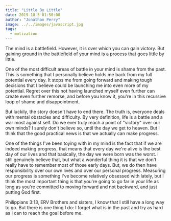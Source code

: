 ```yaml
---
title: "Little By Little"
date: 2019-10-5 01:50:00
author: "Jonathan Perry"
image: ../../images/javascript.jpg
tags:
  - motivation
---
```


The mind is a battlefield. However, it is over which you can gain victory. But gaining ground in the battlefield of your mind is a process that goes little by little.

One of the most difficult areas of battle in your mind is shame from the past. This is something 
that I personally believe holds me back from my full potential every day. It stops me from going 
forward and making tough decisions that I believe could be launching me into even more of my 
potential. Regret over this not having launched myself even further can create even further remorse, 
and before you know it, you're in this recursive loop of shame and disappointment.

But luckily, the story doesn't have to end there. The truth is, everyone deals with mental obstacles and difficulty. By very definition, life is a battle and a war most against self. Do we ever truly reach a point of "victory" over our own minds? I surely don't believe so, until the day we get to heaven. But I think that the good practical news is that we actually can make progress.

One of the things I've been toying with in my mind is the fact that if we are indeed making progress,
that means that every day we're alive is the best day of our lives and that basically, the day we
were born was the worst. I still genuinely believe that, but what a wonderful thing it is that we
don't really have to remember most of those early days. But, we do then have responsibility over our
own lives and over our personal progress. Measuring our progress is something I've become relatively
obsessed with lately, but I think the most important thing is that you're going to go far in your
life as long as you're committed to moving forward and not backward, and just putting God first.

Philippians 3:13, ERV
Brothers and sisters, I know that I still have a long way to go. But there is one thing I do: I forget what is in the past and try as hard as I can to reach the goal before me.